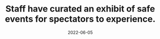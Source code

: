---
title: "Staff have curated an exhibit of safe events for spectators to experience."
date: 2022-06-05
linked:
  - _framents/unlike-simulations-these-are-real-worlds.md
tags:
  - Fragment
---